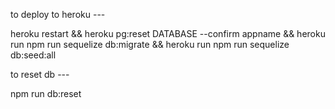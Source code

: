 
to deploy to heroku ---

heroku restart && heroku pg:reset DATABASE --confirm appname  && heroku run npm run sequelize db:migrate && heroku run npm run sequelize db:seed:all


to reset db ---

npm run db:reset
